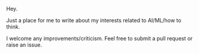 Hey.


Just a place for me to write about my interests related to AI/ML/how to think.

I welcome any improvements/criticism. Feel free to submit a pull request or raise an issue.

